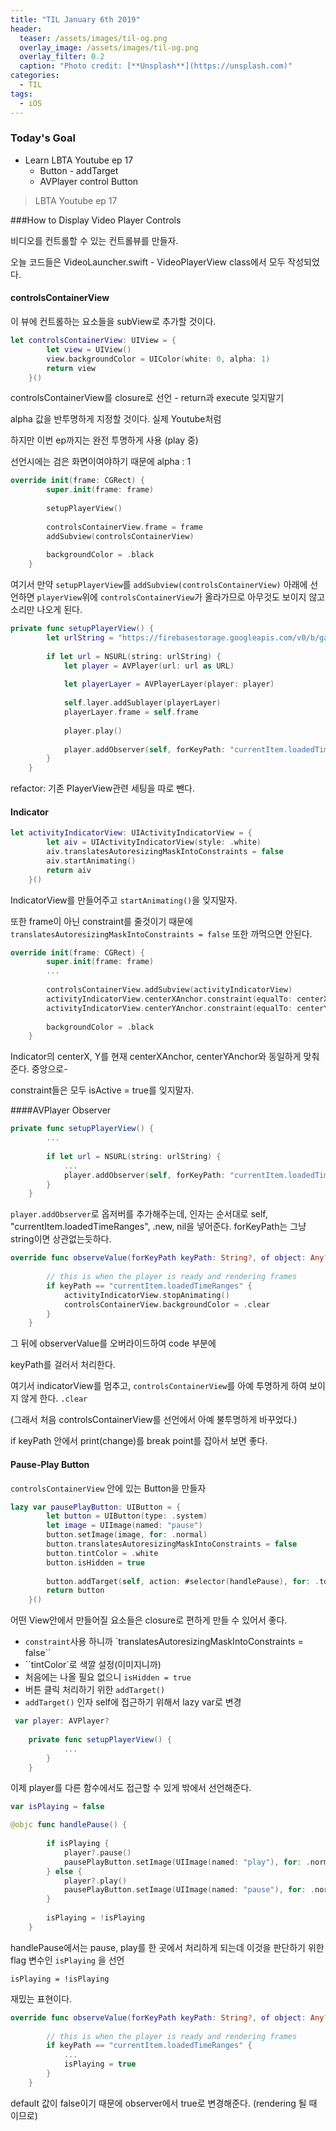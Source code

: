 ```yaml
---
title: "TIL January 6th 2019"
header:
  teaser: /assets/images/til-og.png
  overlay_image: /assets/images/til-og.png
  overlay_filter: 0.2
  caption: "Photo credit: [**Unsplash**](https://unsplash.com)"
categories:
  - TIL
tags:
  - iOS
---
```


### Today's Goal

- Learn LBTA Youtube ep 17
  - Button - addTarget
  - AVPlayer control Button



> LBTA Youtube ep 17

###How to Display Video Player Controls

비디오를 컨트롤할 수 있는 컨트롤뷰를 만들자.

오늘 코드들은 VideoLauncher.swift - VideoPlayerView class에서 모두 작성되었다.



#### controlsContainerView

이 뷰에 컨트롤하는 요소들을 subView로 추가할 것이다.

```swift
let controlsContainerView: UIView = {
        let view = UIView()
        view.backgroundColor = UIColor(white: 0, alpha: 1)
        return view
    }()
```

controlsContainerView를 closure로 선언 - return과 execute 잊지말기

alpha 값을 반투명하게 지정할 것이다. 실제 Youtube처럼

하지만 이번 ep까지는 완전 투명하게 사용 (play 중)

선언시에는 검은 화면이여야하기 때문에 alpha : 1



```swift
override init(frame: CGRect) {
        super.init(frame: frame)
        
        setupPlayerView()
        
        controlsContainerView.frame = frame
        addSubview(controlsContainerView)
        
        backgroundColor = .black
    }
```

여기서 만약 `setupPlayerView`를 `addSubview(controlsContainerView)` 아래에 선언하면 `playerView`위에 `controlsContainerView`가 올라가므로 아무것도 보이지 않고 소리만 나오게 된다.



```swift
private func setupPlayerView() {
        let urlString = "https://firebasestorage.googleapis.com/v0/b/gameofchats-762ca.appspot.com/o/message_movies%2F12323439-9729-4941-BA07-2BAE970967C7.mov?alt=media&token=3e37a093-3bc8-410f-84d3-38332af9c726"
        
        if let url = NSURL(string: urlString) {
            let player = AVPlayer(url: url as URL)
            
            let playerLayer = AVPlayerLayer(player: player)
            
            self.layer.addSublayer(playerLayer)
            playerLayer.frame = self.frame
            
            player.play()
            
            player.addObserver(self, forKeyPath: "currentItem.loadedTimeRanges", options: .new, context: nil)
        }
    }
```

refactor: 기존 PlayerView관련 세팅을 따로 뺀다.



#### Indicator

```swift
let activityIndicatorView: UIActivityIndicatorView = {
        let aiv = UIActivityIndicatorView(style: .white)
        aiv.translatesAutoresizingMaskIntoConstraints = false
        aiv.startAnimating()
        return aiv
    }()
```

IndicatorView를 만들어주고 `startAnimating()`을 잊지말자.

또한 frame이 아닌 constraint를 줄것이기 때문에 `translatesAutoresizingMaskIntoConstraints = false` 또한 까먹으면 안된다.



```swift
override init(frame: CGRect) {
        super.init(frame: frame)
        ...
        
        controlsContainerView.addSubview(activityIndicatorView)
        activityIndicatorView.centerXAnchor.constraint(equalTo: centerXAnchor).isActive = true
        activityIndicatorView.centerYAnchor.constraint(equalTo: centerYAnchor).isActive = true
        
        backgroundColor = .black
    }
```

Indicator의 centerX, Y를 현재 centerXAnchor, centerYAnchor와 동일하게 맞춰준다. 중앙으로-

constraint들은 모두 isActive = true를 잊지말자.



####AVPlayer Observer

```swift
private func setupPlayerView() {
        ...
        
        if let url = NSURL(string: urlString) {
            ...
            player.addObserver(self, forKeyPath: "currentItem.loadedTimeRanges", options: .new, context: nil)
        }
    }
```

`player.addObserver`로 옵저버를 추가해주는데, 인자는 순서대로 self, "currentItem.loadedTimeRanges", .new, nil을 넣어준다. forKeyPath는 그냥 string이면 상관없는듯하다.



```swift
override func observeValue(forKeyPath keyPath: String?, of object: Any?, change: [NSKeyValueChangeKey : Any]?, context: UnsafeMutableRawPointer?) {
        
        // this is when the player is ready and rendering frames
        if keyPath == "currentItem.loadedTimeRanges" {
            activityIndicatorView.stopAnimating()
            controlsContainerView.backgroundColor = .clear
        }
    }
```

그 뒤에 observerValue를 오버라이드하여 code 부분에

keyPath를 걸러서 처리한다.

여기서 indicatorView를 멈추고,  `controlsContainerView`를 아예 투명하게 하여 보이지 않게 한다. `.clear`

(그래서 처음 controlsContainerView를 선언에서 아예 불투명하게 바꾸었다.)



if keyPath 안에서 print(change)를 break point를 잡아서 보면 좋다.



#### Pause-Play Button

`controlsContainerView` 안에 있는 Button을 만들자

```swift
lazy var pausePlayButton: UIButton = {
        let button = UIButton(type: .system)
        let image = UIImage(named: "pause")
        button.setImage(image, for: .normal)
        button.translatesAutoresizingMaskIntoConstraints = false
        button.tintColor = .white
        button.isHidden = true
        
        button.addTarget(self, action: #selector(handlePause), for: .touchUpInside)
        return button
    }()
```

어떤 View안에서 만들어질 요소들은 closure로 편하게 만들 수 있어서 좋다.

- `constraint`사용 하니까 `translatesAutoresizingMaskIntoConstraints = false``
- ``tintColor`로 색깔 설정(이미지니까)
- 처음에는 나올 필요 없으니 `isHidden = true`
- 버튼 클릭 처리하기 위한 `addTarget()`
- `addTarget()` 인자 self에 접근하기 위해서 lazy var로 변경



```swift
 var player: AVPlayer?
    
    private func setupPlayerView() {
        	...
        }
    }
```

이제 player를 다른 함수에서도 접근할 수 있게 밖에서 선언해준다.



```swift
var isPlaying = false

@objc func handlePause() {
        
        if isPlaying {
            player?.pause()
            pausePlayButton.setImage(UIImage(named: "play"), for: .normal)
        } else {
            player?.play()
            pausePlayButton.setImage(UIImage(named: "pause"), for: .normal)
        }
        
        isPlaying = !isPlaying
    }
```

handlePause에서는 pause, play를 한 곳에서 처리하게 되는데 이것을 판단하기 위한 flag 변수인 `isPlaying` 을 선언

`isPlaying = !isPlaying`

재밌는 표현이다.



```swift
override func observeValue(forKeyPath keyPath: String?, of object: Any?, change: [NSKeyValueChangeKey : Any]?, context: UnsafeMutableRawPointer?) {
        
        // this is when the player is ready and rendering frames
        if keyPath == "currentItem.loadedTimeRanges" {
            ...
            isPlaying = true
        }
    }
```

default 값이 false이기 때문에 observer에서 true로 변경해준다. (rendering 될 때 이므로)

